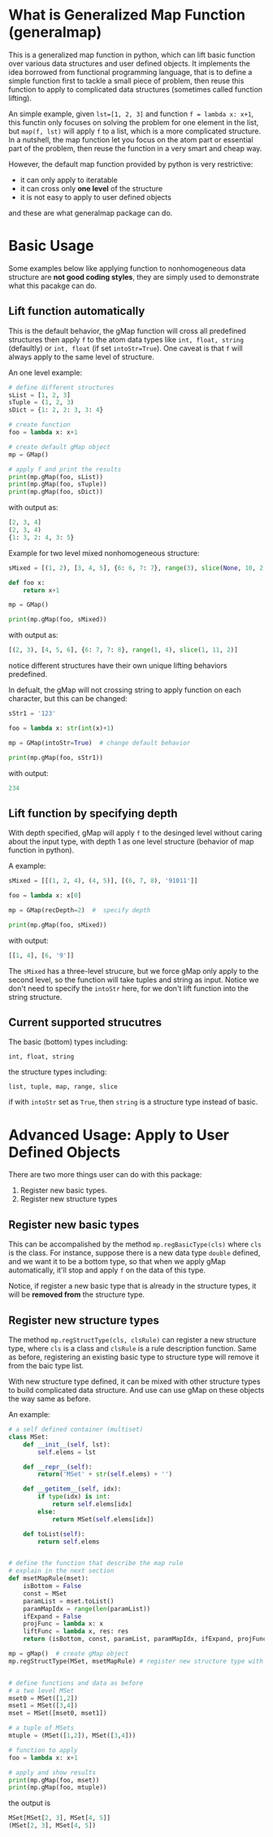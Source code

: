 # What is Generalized Map Function (generalmap)
This is a generalized map function in python, which can lift basic function over various data structures and user defined objects. It implements the idea borrowed from functional programming language, that is to define a simple function first to tackle a small piece of problem, then reuse this function to apply to complicated data structures (sometimes called function lifting).

An simple example, given `lst=[1, 2, 3]` and function `f = lambda x: x+1`, this functin only focuses on solving the problem for one element in the list, but `map(f, lst)` will apply `f` to a list, which is a more complicated structure. In a nutshell, the map function let you focus on the atom part or essential part of the problem, then reuse the function in a very smart and cheap way.

However, the default map function provided by python is very restrictive:
* it can only apply to iteratable
* it can cross only **one level** of the structure
* it is not easy to apply to user defined objects

and these are what generalmap package can do.

# Basic Usage
Some examples below like applying function to nonhomogeneous data structure are **not good coding styles**, they are simply used to demonstrate what this pacakge can do.

## Lift function automatically
This is the default behavior, the gMap function will cross all predefined structures then apply `f` to the atom data types like `int, float, string` (defaultly) or `int, float` (if set `intoStr=True`). One caveat is that `f` will always apply to the same level of structure.

An one level example:
```python
# define different structures
sList = [1, 2, 3]
sTuple = (1, 2, 3)
sDict = {1: 2, 2: 3, 3: 4}

# create function
foo = lambda x: x+1

# create default gMap object
mp = GMap()

# apply f and print the results
print(mp.gMap(foo, sList))
print(mp.gMap(foo, sTuple))
print(mp.gMap(foo, sDict))
```
with output as:
```python
[2, 3, 4]
(2, 3, 4)
{1: 3, 2: 4, 3: 5}
```

Example for two level mixed nonhomogeneous structure:
```python
sMixed = [(1, 2), [3, 4, 5], {6: 6, 7: 7}, range(3), slice(None, 10, 2)]

def foo x:
    return x+1

mp = GMap()

print(mp.gMap(foo, sMixed))
```
with output as:
```python
[(2, 3), [4, 5, 6], {6: 7, 7: 8}, range(1, 4), slice(1, 11, 2)]
```
notice different structures have their own unique lifting behaviors predefined.


In defualt, the gMap will not crossing string to apply function on each character, but this can be changed:
```python
sStr1 = '123'

foo = lambda x: str(int(x)+1)

mp = GMap(intoStr=True)  # change default behavior

print(mp.gMap(foo, sStr1))
```
with output:
```python
234
```

## Lift function by specifying depth
With depth specified, gMap will apply `f` to the desinged level without caring about the input type, with depth 1 as one level structure (behavior of map function in python).

A example:
```python
sMixed = [[(1, 2, 4), (4, 5)], [(6, 7, 8), '91011']]

foo = lambda x: x[0]

mp = GMap(recDepth=2)  #  specify depth

print(mp.gMap(foo, sMixed))
```
with output:
```python
[[1, 4], [6, '9']]
```
The `sMixed` has a three-level strucure, but we force gMap only apply to the second level, so the function will take tuples and string as input. Notice we don't need to specify the `intoStr` here, for we don't lift function into the string structure.

## Current supported strucutres
The basic (bottom) types including:

`int, float, string`

the structure types including:

`list, tuple, map, range, slice`

if with `intoStr` set as `True`, then `string` is a structure type instead of basic.

# Advanced Usage: Apply to User Defined Objects
There are two more things user can do with this package:
1. Register new basic types.
1. Register new structure types 

## Register new basic types

This can be accompalished by the method `mp.regBasicType(cls)` where `cls` is the class. For instance, suppose there is a new data type `double` defined, and we want it to be a bottom type, so that when we apply gMap automatically, it'll stop and apply `f` on the data of this type. 

Notice, if register a new basic type that is already in the structure types, it will be **removed from** the structure type.

## Register new structure types

The method `mp.regStructType(cls, clsRule)` can register a new structure type, where `cls` is a class and `clsRule` is a rule description function. Same as before, registering an existing basic type to structure type will remove it from the baic type list. 

With new structure type defined, it can be mixed with other structure types to build complicated data structure. And use can use gMap on these objects the way same as before.

An example:
```python
# a self defined container (multiset)
class MSet:
    def __init__(self, lst):
        self.elems = lst

    def __repr__(self):
        return('MSet' + str(self.elems) + '')

    def __getitem__(self, idx):
        if type(idx) is int:
            return self.elems[idx]
        else:
            return MSet(self.elems[idx])

    def toList(self):
        return self.elems


# define the function that describe the map rule
# explain in the next section
def msetMapRule(mset):
    isBottom = False
    const = MSet
    paramList = mset.toList()
    paramMapIdx = range(len(paramList))
    ifExpand = False
    projFunc = lambda x: x
    liftFunc = lambda x, res: res
    return (isBottom, const, paramList, paramMapIdx, ifExpand, projFunc, liftFunc)

mp = gMap()  # create gMap object
mp.regStructType(MSet, msetMapRule) # register new structure type with rule


# define functions and data as before
# a two level MSet
mset0 = MSet([1,2])
mset1 = MSet([3,4])
mset = MSet([mset0, mset1])

# a tuple of MSets
mtuple = (MSet([1,2]), MSet([3,4]))

# function to apply
foo = lambda x: x+1

# apply and show results
print(mp.gMap(foo, mset))
print(mp.gMap(foo, mtuple))
```
the output is
```python
MSet[MSet[2, 3], MSet[4, 5]]
(MSet[2, 3], MSet[4, 5])
```
